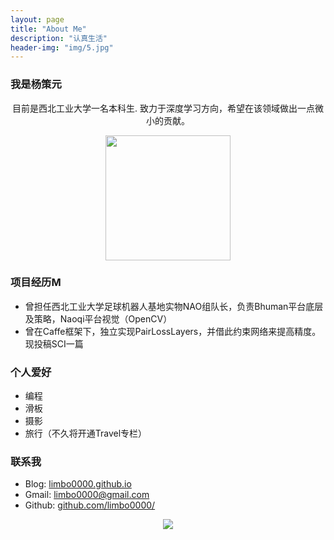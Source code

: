 ```yaml
---
layout: page
title: "About Me"
description: "认真生活"
header-img: "img/5.jpg"
---
```

### 我是杨策元
<center>
目前是西北工业大学一名本科生.
致力于深度学习方向，希望在该领域做出一点微小的贡献。
</center>

<center>
    <p><img src="https://github.com/limbo0000/limbo/blob/master/img/myself.jpg?raw=true" align="center" width="200" height="200"></p>
</center>

### 项目经历M
- 曾担任西北工业大学足球机器人基地实物NAO组队长，负责Bhuman平台底层及策略，Naoqi平台视觉（OpenCV）
- 曾在Caffe框架下，独立实现PairLossLayers，并借此约束网络来提高精度。现投稿SCI一篇

### 个人爱好
- 编程
- 滑板
- 摄影
- 旅行（不久将开通Travel专栏）
### 联系我
 
- Blog: [limbo0000.github.io](http://limbo0000.github.io/limbo/)    
- Gmail: [limbo0000@gmail.com](mailto:limbo0000@gmail.com )  
- Github: [github.com/limbo0000/](https://github.com/limbo0000/)

 
<center>
    <p><img src="http://dreamofbook.qiniudn.com/hacker.png" align="center"></p>
</center>






